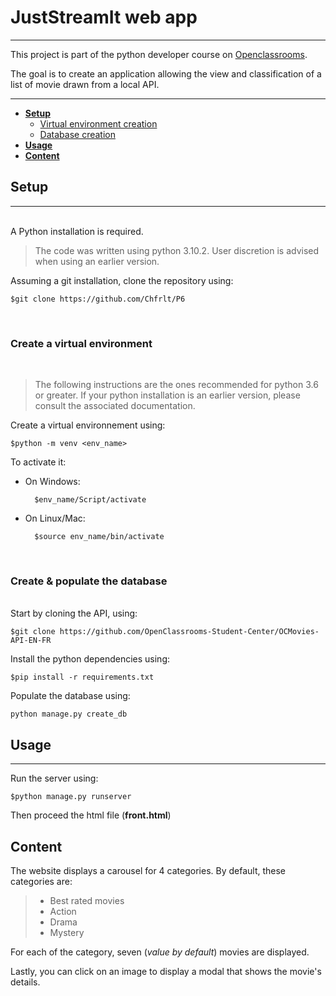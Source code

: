 # JustStreamIt web app

***
This project is part of the python developer course on [Openclassrooms](http:/openclassrooms.com).

The goal is to create an application allowing the view and classification of a list of movie drawn from a local API.

***

* **[Setup](#Setup)**
  * [Virtual environment creation](#Create-a-virtual-environment)
  * [Database creation](#Create-&-populate-the-database)
* **[Usage](#Usage)**
* **[Content](#Content)**


## **Setup**

***

</br>
A Python installation is required.

> The code was written using python 3.10.2. User discretion is advised when using an earlier version.

Assuming a git installation, clone the repository using:

    $git clone https://github.com/Chfrlt/P6

</br>

### **Create a virtual environment**

</br>

> The following instructions are the ones recommended for python 3.6 or greater. If your python installation is an earlier version, please consult the associated documentation.

Create a virtual environnement using:

    $python -m venv <env_name>

To activate it:

* On Windows:

        $env_name/Script/activate

* On Linux/Mac:

        $source env_name/bin/activate

</br>

### **Create & populate the database**

</br>
Start by cloning the API, using:

    $git clone https://github.com/OpenClassrooms-Student-Center/OCMovies-API-EN-FR

Install the python dependencies using:

    $pip install -r requirements.txt

Populate the database using:

    python manage.py create_db

## **Usage**

***

Run the server using:

    $python manage.py runserver

Then proceed the html file (**front.html**)

## **Content**

The website displays a carousel for 4 categories. By default, these categories are: 

> * Best rated movies
> * Action
> * Drama
> * Mystery

For each of the category, seven (*value by default*) movies are displayed.

Lastly, you can click on an image to display a modal that shows the movie's details.